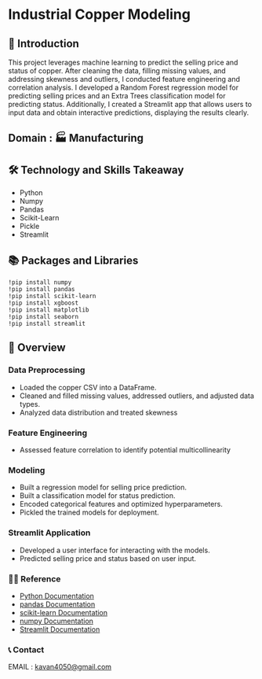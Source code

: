 # Industrial Copper Modeling

## 📘 Introduction
This project leverages machine learning to predict the selling price and status of copper. After cleaning the data, filling missing values, and addressing skewness and outliers, I conducted feature engineering and correlation analysis. I developed a Random Forest regression model for predicting selling prices and an Extra Trees classification model for predicting status. Additionally, I created a Streamlit app that allows users to input data and obtain interactive predictions, displaying the results clearly.

## Domain : 🏭 Manufacturing

## 🛠 Technology and Skills Takeaway
- Python
- Numpy
- Pandas
- Scikit-Learn
- Pickle
- Streamlit


## 📚 Packages and Libraries
```
!pip install numpy
!pip install pandas
!pip install scikit-learn
!pip install xgboost
!pip install matplotlib
!pip install seaborn
!pip install streamlit

```

## 📘 Overview

### Data Preprocessing
- Loaded the copper CSV into a DataFrame.
- Cleaned and filled missing values, addressed outliers, and adjusted data types.
- Analyzed data distribution and treated skewness
### Feature Engineering
- Assessed feature correlation to identify potential multicollinearity
### Modeling
- Built a regression model for selling price prediction.
- Built a classification model for status prediction.
- Encoded categorical features and optimized hyperparameters.
- Pickled the trained models for deployment.
### Streamlit Application
- Developed a user interface for interacting with the models.
- Predicted selling price and status based on user input.

### 👨‍🏫 Reference
* [Python Documentation](https://docs.python.org/3/)
* [pandas Documentation](https://pandas.pydata.org/docs/)
* [scikit-learn Documentation](https://scikit-learn.org/0.21/index.html)
* [numpy Documentation](https://numpy.org/doc/)
* [Streamlit Documentation](https://docs.streamlit.io/)

### 📞 Contact
EMAIL : kavan4050@gmail.com
